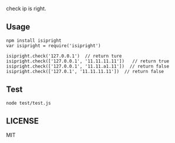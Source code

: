 check ip is right.

## Usage
    npm install isipright
    var isipright = require('isipright')

    isipright.check('127.0.0.1')  // return ture
    isipright.check(['127.0.0.1', '11.11.11.11'])   // return true
    isipright.check(['127.0.0.1', '11.11.a1.11'])  // return false
    isipright.check(['127.0.1', '11.11.11.11'])  // return false

## Test

    node test/test.js

## LICENSE

MIT
